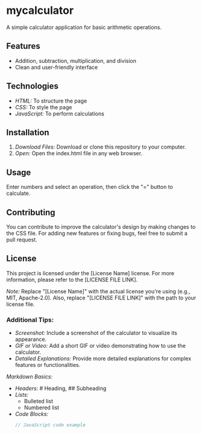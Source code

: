 # mycalculator

A simple calculator application for basic arithmetic operations.

## Features

* Addition, subtraction, multiplication, and division
* Clean and user-friendly interface

## Technologies

* *HTML:* To structure the page
* *CSS:* To style the page
* *JavaScript:* To perform calculations

## Installation

1. *Download Files:* Download or clone this repository to your computer.
2. *Open:* Open the index.html file in any web browser.

## Usage

Enter numbers and select an operation, then click the "=" button to calculate.

## Contributing

You can contribute to improve the calculator's design by making changes to the CSS file. For adding new features or fixing bugs, feel free to submit a pull request.

## License

This project is licensed under the [License Name] license. For more information, please refer to the [LICENSE FILE LINK].

*Note:* Replace "[License Name]" with the actual license you're using (e.g., MIT, Apache-2.0). Also, replace "[LICENSE FILE LINK]" with the path to your license file.

### Additional Tips:
* *Screenshot:* Include a screenshot of the calculator to visualize its appearance.
* *GIF or Video:* Add a short GIF or video demonstrating how to use the calculator.
* *Detailed Explanations:* Provide more detailed explanations for complex features or functionalities.

*Markdown Basics:*
* *Headers:* # Heading, ## Subheading
* *Lists:*
  * Bulleted list
  * Numbered list
* *Code Blocks:*
  ```javascript
  // JavaScript code example